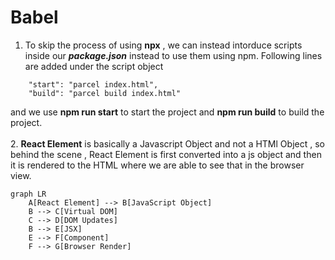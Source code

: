 # Babel

1. To skip the process of using **npx** , we can instead intorduce scripts inside our ***package.json*** instead to use them using npm. Following lines are added under the script object
```
    "start": "parcel index.html",
    "build": "parcel build index.html"
```
and we use **npm run start** to start the project and **npm run build** to build the project.<br><br>
2. **React Element** is basically a Javascript Object and not a HTMl Object , so behind the scene , React Element is first converted into a js object and then it is rendered to the HTML where we are able to see that in the browser view.

```mermaid
graph LR
    A[React Element] --> B[JavaScript Object]
    B --> C[Virtual DOM]
    C --> D[DOM Updates]
    B --> E[JSX]
    E --> F[Component]
    F --> G[Browser Render]
```
